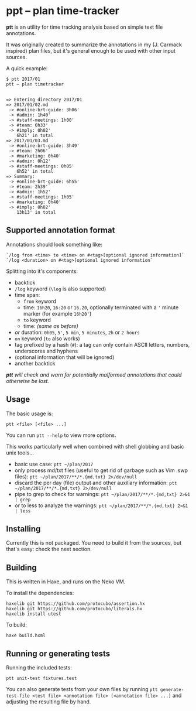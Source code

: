 # ppt – plan time-tracker

**ptt** is an utility for time tracking analysis based on simple text file annotations.

It was originally created to summarize the annotations in my (J. Carmack inspired) plan files, but it's general enough to be used with other input sources.

A quick example:

```
$ ptt 2017/01
ptt – plan timetracker


=> Entering directory 2017/01
=> 2017/01/02.md
 -> #online-brt-guide: 3h06'
 -> #admin: 1h40'
 -> #staff-meetings: 1h00'
 -> #team: 0h33'
 -> #imply: 0h02'
    6h21' in total
=> 2017/01/03.md
 -> #online-brt-guide: 3h49'
 -> #team: 2h06'
 -> #marketing: 0h40'
 -> #admin: 0h12'
 -> #staff-meetings: 0h05'
    6h52' in total
=> Summary:
 -> #online-brt-guide: 6h55'
 -> #team: 2h39'
 -> #admin: 1h52'
 -> #staff-meetings: 1h05'
 -> #marketing: 0h40'
 -> #imply: 0h02'
    13h13' in total
```

## Supported annotation format

Annotations should look something like:

```
`/log from <time> to <time> on #<tag>[optional ignored information]`
`/log <duration> on #<tag>[optional ignored information`
```

Splitting into it's components:

 - backtick
 - `/log` keyword (`\log` is also supported)
 - time span:
    + `from` keyword
    + time: `16h20`, `16:20` or `16.20`, optionally terminated with a `'` minute marker (for example `16h20'`)
    + `to` keyword
    + time: _(same as before)_
 - _or_ duration: `0h05`, `5'`, `5 min`, `5 minutes`, `2h` or `2 hours`
 - `on` keyword (`to` also works)
 - tag prefixed by a hash (`#`): a tag can only contain ASCII letters, numbers, underscores and hyphens
 - (optional information that will be ignored)
 - another backtick

_**ptt** will check and warn for potentially malformed annotations that could otherwise be lost._

## Usage

The basic usage is:

```
ptt <file> [<file> ...]
```

You can run `ptt --help` to view more options.

This works particularly well when combined with shell globbing and basic unix tools...

 - basic use case: `ptt ~/plan/2017`
 - only process md/txt files (useful to get rid of garbage such as Vim .swp files): `ptt ~/plan/2017/**/*.{md,txt} 2>/dev/null`
 - discard the per day (file) output and other auxiliary information: `ptt ~/plan/2017/**/*.{md,txt} 2>/dev/null`
 - pipe to grep to check for warnings: `ptt ~/plan/2017/**/*.{md,txt} 2>&1 | grep`
 - or to less to analyze the warnings: `ptt ~/plan/2017/**/*.{md,txt} 2>&1 | less`

## Installing

Currently this is not packaged. You need to build it from the sources, but that's easy: check the next section.

## Building

This is written in Haxe, and runs on the Neko VM.

To install the dependencies:

```
haxelib git https://github.com/protocubo/assertion.hx
haxelib git https://github.com/protocubo/literals.hx
haxelib install utest
```

To build:

```
haxe build.hxml
```

## Running or generating tests

Running the included tests:

```
ptt unit-test fixtures.test
```

You can also generate tests from your own files by running `ptt generate-test-file <test file> <annotation file> [<annotation file> ...]` and adjusting the resulting file by hand.

